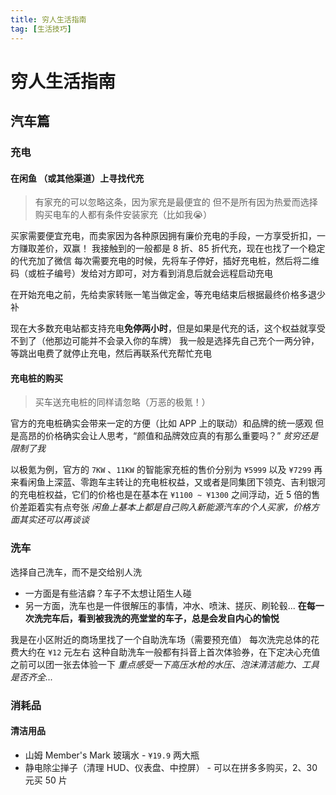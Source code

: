```yaml
---
title: 穷人生活指南
tag: [生活技巧] 
---
```


# 穷人生活指南

## 汽车篇

### 充电

#### 在闲鱼 （或其他渠道）上寻找代充

>有家充的可以忽略这条，因为家充是最便宜的
>但不是所有因为热爱而选择购买电车的人都有条件安装家充（比如我😭）

买家需要便宜充电，而卖家因为各种原因拥有廉价充电的手段，一方享受折扣，一方赚取差价，双赢！
我接触到的一般都是 8 折、85 折代充，现在也找了一个稳定的代充加了微信
每次需要充电的时候，先将车子停好，插好充电桩，然后将二维码（或桩子编号）发给对方即可，对方看到消息后就会远程启动充电

在开始充电之前，先给卖家转账一笔当做定金，等充电结束后根据最终价格多退少补

现在大多数充电站都支持充电**免停两小时**，但是如果是代充的话，这个权益就享受不到了（他那边可能并不会录入你的车牌）
我一般是选择先自己充个一两分钟，等跳出电费了就停止充电，然后再联系代充帮忙充电

#### 充电桩的购买

> 买车送充电桩的同样请忽略（万恶的极氪！）

官方的充电桩确实会带来一定的方便（比如 APP 上的联动）和品牌的统一感观
但是高昂的价格确实会让人思考，“颜值和品牌效应真的有那么重要吗？”
*贫穷还是限制了我*

以极氪为例，官方的 `7KW` 、`11KW` 的智能家充桩的售价分别为 `¥5999` 以及 `¥7299`
再来看闲鱼上深蓝、零跑车主转让的充电桩权益，又或者是同集团下领克、吉利银河的充电桩权益，它们的价格也是在基本在 `¥1100 ~ ¥1300` 之间浮动，近 5 倍的售价差距着实有点夸张
*闲鱼上基本上都是自己购入新能源汽车的个人买家，价格方面其实还可以再谈谈*

### 洗车

选择自己洗车，而不是交给别人洗
- 一方面是有些洁癖？车子不太想让陌生人碰
- 另一方面，洗车也是一件很解压的事情，冲水、喷沫、搓灰、刷轮毂...
**在每一次洗完车后，看到被我洗的亮堂堂的车子，总是会发自内心的愉悦**

我是在小区附近的商场里找了一个自助洗车场（需要预充值）
每次洗完总体的花费大约在 `¥12` 元左右
这种自助洗车一般都有抖音上首次体验券，在下定决心充值之前可以团一张去体验一下
*重点感受一下高压水枪的水压、泡沫清洁能力、工具是否齐全...*

### 消耗品

#### 清洁用品

- 山姆 Member's Mark 玻璃水  - `¥19.9` 两大瓶
- 静电除尘掸子（清理 HUD、仪表盘、中控屏） - 可以在拼多多购买，2、30 元买 50 片

